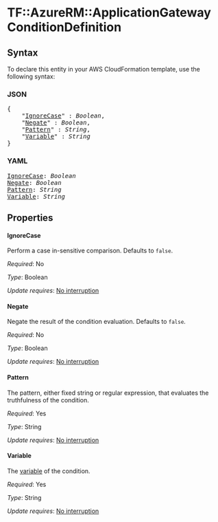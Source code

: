 # TF::AzureRM::ApplicationGateway ConditionDefinition

## Syntax

To declare this entity in your AWS CloudFormation template, use the following syntax:

### JSON

<pre>
{
    "<a href="#ignorecase" title="IgnoreCase">IgnoreCase</a>" : <i>Boolean</i>,
    "<a href="#negate" title="Negate">Negate</a>" : <i>Boolean</i>,
    "<a href="#pattern" title="Pattern">Pattern</a>" : <i>String</i>,
    "<a href="#variable" title="Variable">Variable</a>" : <i>String</i>
}
</pre>

### YAML

<pre>
<a href="#ignorecase" title="IgnoreCase">IgnoreCase</a>: <i>Boolean</i>
<a href="#negate" title="Negate">Negate</a>: <i>Boolean</i>
<a href="#pattern" title="Pattern">Pattern</a>: <i>String</i>
<a href="#variable" title="Variable">Variable</a>: <i>String</i>
</pre>

## Properties

#### IgnoreCase

Perform a case in-sensitive comparison. Defaults to `false`.

_Required_: No

_Type_: Boolean

_Update requires_: [No interruption](https://docs.aws.amazon.com/AWSCloudFormation/latest/UserGuide/using-cfn-updating-stacks-update-behaviors.html#update-no-interrupt)

#### Negate

Negate the result of the condition evaluation. Defaults to `false`.

_Required_: No

_Type_: Boolean

_Update requires_: [No interruption](https://docs.aws.amazon.com/AWSCloudFormation/latest/UserGuide/using-cfn-updating-stacks-update-behaviors.html#update-no-interrupt)

#### Pattern

The pattern, either fixed string or regular expression, that evaluates the truthfulness of the condition.

_Required_: Yes

_Type_: String

_Update requires_: [No interruption](https://docs.aws.amazon.com/AWSCloudFormation/latest/UserGuide/using-cfn-updating-stacks-update-behaviors.html#update-no-interrupt)

#### Variable

The [variable](https://docs.microsoft.com/en-us/azure/application-gateway/rewrite-http-headers#server-variables) of the condition.

_Required_: Yes

_Type_: String

_Update requires_: [No interruption](https://docs.aws.amazon.com/AWSCloudFormation/latest/UserGuide/using-cfn-updating-stacks-update-behaviors.html#update-no-interrupt)

